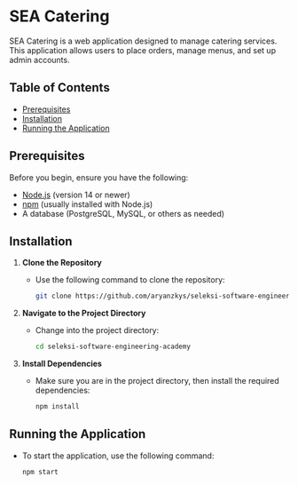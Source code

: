 # SEA Catering

SEA Catering is a web application designed to manage catering services. This application allows users to place orders, manage menus, and set up admin accounts.

## Table of Contents

- [Prerequisites](#prerequisites)
- [Installation](#installation)
- [Running the Application](#running-the-application)

## Prerequisites

Before you begin, ensure you have the following:

- [Node.js](https://nodejs.org/) (version 14 or newer)
- [npm](https://www.npmjs.com/) (usually installed with Node.js)
- A database (PostgreSQL, MySQL, or others as needed)

## Installation

1. **Clone the Repository**
   - Use the following command to clone the repository:
     ```bash
     git clone https://github.com/aryanzkys/seleksi-software-engineering-academy.git
     ```

2. **Navigate to the Project Directory**
   - Change into the project directory:
     ```bash
     cd seleksi-software-engineering-academy
     ```

3. **Install Dependencies**
   - Make sure you are in the project directory, then install the required dependencies:
     ```bash
     npm install
     ```

## Running the Application

- To start the application, use the following command:
  ```bash
  npm start
